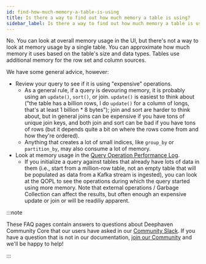 ```yaml
---
id: find-how-much-memory-a-table-is-using
title: Is there a way to find out how much memory a table is using?
sidebar_label: Is there a way to find out how much memory a table is using?
---
```


No. You can look at overall memory usage in the UI, but there's not a way to look at memory usage by a single table. You can approximate how much memory it uses based on the table's size and data types. Tables use additional memory for the row set and column sources.

We have some general advice, however:

- Review your query to see if it is using "expensive" operations.
  - As a general rule, if a query is devouring memory, it is probably using an `update()`, `sort()`, or join. `update()` is easiest to think about ("the table has a billion rows, I do `update()` for a column of longs, that's at least 1 billion \* 8 bytes"); join and sort are harder to think about, but in general joins can be expensive if you have tons of unique join keys, and both join and sort can be bad if you have tons of rows (but it depends quite a bit on where the rows come from and how they're ordered).
  - Anything that creates a lot of small indices, like `group_by` or `partition_by`, may also consume a lot of memory.
- Look at memory usage in the [Query Operation Performance Log](../../how-to-guides/performance/performance-tables.md#query-operation-performance-log).
  - If you initialize a query against tables that already have lots of data in them (i.e., start from a million-row table, not an empty table that will be populated as data from a Kafka stream is ingested), you can look at the QOPL to see the operations during which the query started using more memory. Note that external operations / Garbage Collection can affect the results, but often enough an expensive update or join or will be readiliy apparent.

:::note

These FAQ pages contain answers to questions about Deephaven Community Core that our users have asked in our [Community Slack](https://deephaven.io/slack). If you have a question that is not in our documentation, [join our Community](https://deephaven.io/slack) and we'll be happy to help!

:::
